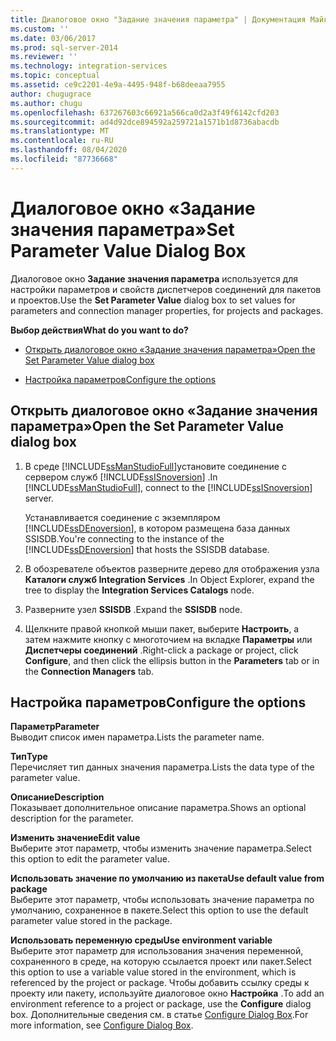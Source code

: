 ```yaml
---
title: Диалоговое окно "Задание значения параметра" | Документация Майкрософт
ms.custom: ''
ms.date: 03/06/2017
ms.prod: sql-server-2014
ms.reviewer: ''
ms.technology: integration-services
ms.topic: conceptual
ms.assetid: ce9c2201-4e9a-4495-948f-b68deeaa7955
author: chugugrace
ms.author: chugu
ms.openlocfilehash: 637267603c66921a566ca0d2a3f49f6142cfd203
ms.sourcegitcommit: ad4d92dce894592a259721a1571b1d8736abacdb
ms.translationtype: MT
ms.contentlocale: ru-RU
ms.lasthandoff: 08/04/2020
ms.locfileid: "87736668"
---
```

# <a name="set-parameter-value-dialog-box"></a><span data-ttu-id="6e8d0-102">Диалоговое окно «Задание значения параметра»</span><span class="sxs-lookup"><span data-stu-id="6e8d0-102">Set Parameter Value Dialog Box</span></span>
  <span data-ttu-id="6e8d0-103">Диалоговое окно **Задание значения параметра** используется для настройки параметров и свойств диспетчеров соединений для пакетов и проектов.</span><span class="sxs-lookup"><span data-stu-id="6e8d0-103">Use the **Set Parameter Value** dialog box to set values for parameters and connection manager properties, for projects and packages.</span></span>  
  
 <span data-ttu-id="6e8d0-104">**Выбор действия**</span><span class="sxs-lookup"><span data-stu-id="6e8d0-104">**What do you want to do?**</span></span>  
  
-   [<span data-ttu-id="6e8d0-105">Открыть диалоговое окно «Задание значения параметра»</span><span class="sxs-lookup"><span data-stu-id="6e8d0-105">Open the Set Parameter Value dialog box</span></span>](#open_dialog)  
  
-   [<span data-ttu-id="6e8d0-106">Настройка параметров</span><span class="sxs-lookup"><span data-stu-id="6e8d0-106">Configure the options</span></span>](#option)  
  
##  <a name="open-the-set-parameter-value-dialog-box"></a><a name="open_dialog"></a> <span data-ttu-id="6e8d0-107">Открыть диалоговое окно «Задание значения параметра»</span><span class="sxs-lookup"><span data-stu-id="6e8d0-107">Open the Set Parameter Value dialog box</span></span>  
  
1.  <span data-ttu-id="6e8d0-108">В среде [!INCLUDE[ssManStudioFull](../../includes/ssmanstudiofull-md.md)]установите соединение с сервером служб [!INCLUDE[ssISnoversion](../../includes/ssisnoversion-md.md)] .</span><span class="sxs-lookup"><span data-stu-id="6e8d0-108">In [!INCLUDE[ssManStudioFull](../../includes/ssmanstudiofull-md.md)], connect to the [!INCLUDE[ssISnoversion](../../includes/ssisnoversion-md.md)] server.</span></span>  
  
     <span data-ttu-id="6e8d0-109">Устанавливается соединение с экземпляром [!INCLUDE[ssDEnoversion](../../includes/ssdenoversion-md.md)], в котором размещена база данных SSISDB.</span><span class="sxs-lookup"><span data-stu-id="6e8d0-109">You're connecting to the instance of the [!INCLUDE[ssDEnoversion](../../includes/ssdenoversion-md.md)] that hosts the SSISDB database.</span></span>  
  
2.  <span data-ttu-id="6e8d0-110">В обозревателе объектов разверните дерево для отображения узла **Каталоги служб Integration Services** .</span><span class="sxs-lookup"><span data-stu-id="6e8d0-110">In Object Explorer, expand the tree to display the **Integration Services Catalogs** node.</span></span>  
  
3.  <span data-ttu-id="6e8d0-111">Разверните узел **SSISDB** .</span><span class="sxs-lookup"><span data-stu-id="6e8d0-111">Expand the **SSISDB** node.</span></span>  
  
4.  <span data-ttu-id="6e8d0-112">Щелкните правой кнопкой мыши пакет, выберите **Настроить**, а затем нажмите кнопку с многоточием на вкладке **Параметры** или **Диспетчеры соединений** .</span><span class="sxs-lookup"><span data-stu-id="6e8d0-112">Right-click a package or project, click **Configure**, and then click the ellipsis button in the **Parameters** tab or in the **Connection Managers** tab.</span></span>  
  
##  <a name="configure-the-options"></a><a name="option"></a> <span data-ttu-id="6e8d0-113">Настройка параметров</span><span class="sxs-lookup"><span data-stu-id="6e8d0-113">Configure the options</span></span>  
 <span data-ttu-id="6e8d0-114">**Параметр**</span><span class="sxs-lookup"><span data-stu-id="6e8d0-114">**Parameter**</span></span>  
 <span data-ttu-id="6e8d0-115">Выводит список имен параметра.</span><span class="sxs-lookup"><span data-stu-id="6e8d0-115">Lists the parameter name.</span></span>  
  
 <span data-ttu-id="6e8d0-116">**Тип**</span><span class="sxs-lookup"><span data-stu-id="6e8d0-116">**Type**</span></span>  
 <span data-ttu-id="6e8d0-117">Перечисляет тип данных значения параметра.</span><span class="sxs-lookup"><span data-stu-id="6e8d0-117">Lists the data type of the parameter value.</span></span>  
  
 <span data-ttu-id="6e8d0-118">**Описание**</span><span class="sxs-lookup"><span data-stu-id="6e8d0-118">**Description**</span></span>  
 <span data-ttu-id="6e8d0-119">Показывает дополнительное описание параметра.</span><span class="sxs-lookup"><span data-stu-id="6e8d0-119">Shows an optional description for the parameter.</span></span>  
  
 <span data-ttu-id="6e8d0-120">**Изменить значение**</span><span class="sxs-lookup"><span data-stu-id="6e8d0-120">**Edit value**</span></span>  
 <span data-ttu-id="6e8d0-121">Выберите этот параметр, чтобы изменить значение параметра.</span><span class="sxs-lookup"><span data-stu-id="6e8d0-121">Select this option to edit the parameter value.</span></span>  
  
 <span data-ttu-id="6e8d0-122">**Использовать значение по умолчанию из пакета**</span><span class="sxs-lookup"><span data-stu-id="6e8d0-122">**Use default value from package**</span></span>  
 <span data-ttu-id="6e8d0-123">Выберите этот параметр, чтобы использовать значение параметра по умолчанию, сохраненное в пакете.</span><span class="sxs-lookup"><span data-stu-id="6e8d0-123">Select this option to use the default parameter value stored in the package.</span></span>  
  
 <span data-ttu-id="6e8d0-124">**Использовать переменную среды**</span><span class="sxs-lookup"><span data-stu-id="6e8d0-124">**Use environment variable**</span></span>  
 <span data-ttu-id="6e8d0-125">Выберите этот параметр для использования значения переменной, сохраненного в среде, на которую ссылается проект или пакет.</span><span class="sxs-lookup"><span data-stu-id="6e8d0-125">Select this option to use a variable value stored in the environment, which is referenced by the project or package.</span></span> <span data-ttu-id="6e8d0-126">Чтобы добавить ссылку среды к проекту или пакету, используйте диалоговое окно **Настройка** .</span><span class="sxs-lookup"><span data-stu-id="6e8d0-126">To add an environment reference to a project or package, use the **Configure** dialog box.</span></span> <span data-ttu-id="6e8d0-127">Дополнительные сведения см. в статье [Configure Dialog Box](configure-dialog-box.md).</span><span class="sxs-lookup"><span data-stu-id="6e8d0-127">For more information, see [Configure Dialog Box](configure-dialog-box.md).</span></span>  
  
  
